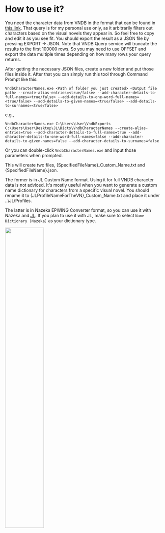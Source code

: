 # How to use it?

You need the character data from VNDB in the format that can be found in [this link](https://query.vndb.org/8b9ee1b02c3f7760/q). That query is for my personal use only, as it arbitrarily filters out characters based on the visual novels they appear in. So feel free to copy and edit it as you see fit. You should export the result as a JSON file by pressing EXPORT -> JSON. Note that VNDB Query service will truncate the results to the first 100000 rows. So you may need to use OFFSET and export the data multiple times depending on how many rows your query returns.

After getting the necessary JSON files, create a new folder and put those files inside it. After that you can simply run this tool through Command Prompt like this:

`VndbCharacterNames.exe <Path of folder you just created> <Output file path> --create-alias-entries=<true/false> --add-character-details-to-full-names=<true/false> --add-details-to-one-word-full-names=<true/false> --add-details-to-given-names=<true/false> --add-details-to-surnames=<true/false>`

e.g.,

`VndbCharacterNames.exe C:\Users\User\VndbExports C:\Users\User\Desktop\JL\Dicts\VndbCharacterNames --create-alias-entries=true --add-character-details-to-full-names=true --add-character-details-to-one-word-full-names=false --add-character-details-to-given-names=false --add-character-details-to-surnames=false`

Or you can double-click `VndbCharacterNames.exe` and input those parameters when prompted.

This will create two files, {SpecifiedFileName}_Custom_Name.txt and {SpecifiedFileName}.json.

The former is in JL Custom Name format. Using it for full VNDB character data is not adviced. It's mostly useful when you want to generate a custom name dictionary for characters from a specific visual novel. You should rename it to {JLProfileNameForTheVN}_Custom_Name.txt and place it under ..\JL\Profiles.

The latter is in Nazeka EPWING Converter format, so you can use it with Nazeka and [JL](https://github.com/rampaa/JL). If you plan to use it with JL, make sure to select `Name Dictionary (Nazeka)` as your dictionary type.

<img src="https://github.com/user-attachments/assets/45ec7c54-b9e1-4a4b-acc5-8530aa48c73f" width="50%" height="50%">
